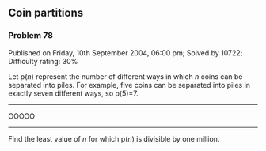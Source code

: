 Coin partitions
---------------

### Problem 78

Published on Friday, 10th September 2004, 06:00 pm; Solved by 10722;
Difficulty rating: 30%

Let p(*n*) represent the number of different ways in which *n* coins can
be separated into piles. For example, five coins can be separated into
piles in exactly seven different ways, so p(5)=7.

  ------- ---------- ---------- ------------- ------------- ---------------- -------------------
  OOOOO
  ------- ---------- ---------- ------------- ------------- ---------------- -------------------

Find the least value of *n* for which p(*n*) is divisible by one
million.
